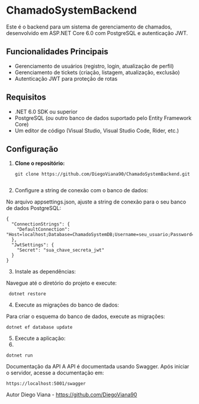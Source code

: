 # ChamadoSystemBackend

Este é o backend para um sistema de gerenciamento de chamados, desenvolvido em ASP.NET Core 6.0 com PostgreSQL e autenticação JWT.

## Funcionalidades Principais

- Gerenciamento de usuários (registro, login, atualização de perfil)
- Gerenciamento de tickets (criação, listagem, atualização, exclusão)
- Autenticação JWT para proteção de rotas

## Requisitos

- .NET 6.0 SDK ou superior
- PostgreSQL (ou outro banco de dados suportado pelo Entity Framework Core)
- Um editor de código (Visual Studio, Visual Studio Code, Rider, etc.)

## Configuração

1. **Clone o repositório:**


   ```
   git clone https://github.com/DiegoViana90/ChamadoSystemBackend.git


2. Configure a string de conexão com o banco de dados:

No arquivo appsettings.json, ajuste a string de conexão para o seu banco de dados PostgreSQL:

 
```
{
  "ConnectionStrings": {
    "DefaultConnection": "Host=localhost;Database=ChamadoSystemDB;Username=seu_usuario;Password=sua_senha"    
  },  
  "JwtSettings": {
    "Secret": "sua_chave_secreta_jwt"  
  }  
}
```

3.  Instale as dependências:

 Navegue até o diretório do projeto e execute:
 
``` dotnet restore```


4. Execute as migrações do banco de dados:

Para criar o esquema do banco de dados, execute as migrações:

```dotnet ef database update```

5. Execute a aplicação:
6. 
```dotnet run```

Documentação da API
A API é documentada usando Swagger. Após iniciar o servidor, acesse a documentação em:

```https://localhost:5001/swagger```

Autor
Diego Viana - https://github.com/DiegoViana90
